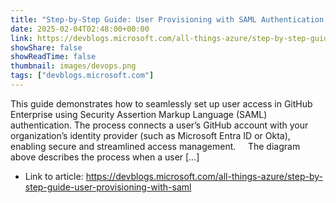 ```yaml
---
title: "Step-by-Step Guide: User Provisioning with SAML Authentication in GitHub Enterprise"
date: 2025-02-04T02:48:00+00:00
link: https://devblogs.microsoft.com/all-things-azure/step-by-step-guide-user-provisioning-with-saml
showShare: false
showReadTime: false
thumbnail: images/devops.png
tags: ["devblogs.microsoft.com"]
---
```

This guide demonstrates how to seamlessly set up user access in GitHub Enterprise using Security Assertion Markup Language (SAML) authentication. The process connects a user’s GitHub account with your organization’s identity provider (such as Microsoft Entra ID or Okta), enabling secure and streamlined access management.     The diagram above describes the process when a user […]

- Link to article: https://devblogs.microsoft.com/all-things-azure/step-by-step-guide-user-provisioning-with-saml